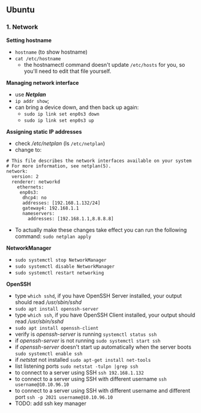 ## Ubuntu


### 1. Network

**Setting hostname**
 - `hostname` (to show hostname)
 - `cat /etc/hostname` 
   - the hostnamectl command doesn't update `/etc/hosts` for you, so you'll need to edit that file yourself.
    
**Managing network interface**
- use ***Netplan***
- `ip addr show`;
- can bring a device down, and then back up again:
  - `sudo ip link set enp0s3 down`
  - `sudo ip link set enp0s3 up`

**Assigning static IP addresses**
- check */etc/netplan* (ls `/etc/netplan`)
- change to:
```
# This file describes the network interfaces available on your system 
# For more information, see netplan(5). 
network:
  version: 2
  renderer: networkd
    ethernets:
     enp0s3:
      dhcp4: no
      addresses: [192.168.1.132/24]
      gateway4: 192.168.1.1
      nameservers:
        addresses: [192.168.1.1,8.8.8.8] 
```
- To actually make these changes take effect you can run the following command: `sudo netplan apply`

**NetworkManager**
- `sudo systemctl stop NetworkManager`
- `sudo systemctl disable NetworkManager`
- `sudo systemctl restart networking`

**OpenSSH**
- type `which sshd`, if you have OpenSSH Server installed, your output should read */usr/sbin/sshd*
- `sudo apt install openssh-server`
- type `which ssh`, if you have OpenSSH Client installed, your output should read */usr/sbin/sshd*
- `sudo apt install openssh-client `
- verify is *openssh-server* is running `systemctl status ssh`
- if *openssh-server* is not running `sudo systemctl start ssh`
- if *openssh-server* doesn't start up automatically when the server boots `sudo systemctl enable ssh`
- if *netstat* not installed `sudo apt-get install net-tools`
- list listening ports `sudo netstat -tulpn |grep ssh`
- to connect to a server using SSH `ssh 192.168.1.132`
- to connect to a server using SSH with different username `ssh username@10.10.96.10`
- to connect to a server using SSH with different username and different port `ssh -p 2021 username@10.10.96.10`
- TODO: add ssh key manager
